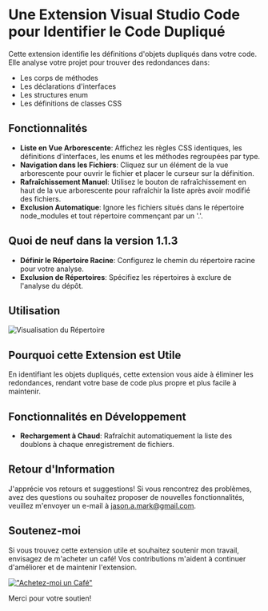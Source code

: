 # Une Extension Visual Studio Code pour Identifier le Code Dupliqué

Cette extension identifie les définitions d'objets dupliqués dans votre code. Elle analyse votre projet pour trouver des redondances dans:

- Les corps de méthodes
- Les déclarations d'interfaces
- Les structures enum
- Les définitions de classes CSS

## Fonctionnalités

- **Liste en Vue Arborescente**: Affichez les règles CSS identiques, les définitions d'interfaces, les enums et les méthodes regroupées par type.
- **Navigation dans les Fichiers**: Cliquez sur un élément de la vue arborescente pour ouvrir le fichier et placer le curseur sur la définition.
- **Rafraîchissement Manuel**: Utilisez le bouton de rafraîchissement en haut de la vue arborescente pour rafraîchir la liste après avoir modifié des fichiers.
- **Exclusion Automatique**: Ignore les fichiers situés dans le répertoire node_modules et tout répertoire commençant par un '.'.

## Quoi de neuf dans la version 1.1.3

- **Définir le Répertoire Racine**: Configurez le chemin du répertoire racine pour votre analyse.
- **Exclusion de Répertoires**: Spécifiez les répertoires à exclure de l'analyse du dépôt.

## Utilisation

![Visualisation du Répertoire](https://github.com/jasonamark/jasonamark/raw/main/identify-duplicates.gif)

## Pourquoi cette Extension est Utile

En identifiant les objets dupliqués, cette extension vous aide à éliminer les redondances, rendant votre base de code plus propre et plus facile à maintenir.

## Fonctionnalités en Développement

- **Rechargement à Chaud**: Rafraîchit automatiquement la liste des doublons à chaque enregistrement de fichiers.

## Retour d'Information

J'apprécie vos retours et suggestions! Si vous rencontrez des problèmes, avez des questions ou souhaitez proposer de nouvelles fonctionnalités, veuillez m'envoyer un e-mail à [jason.a.mark@gmail.com](jason.a.mark@gmail.com).

## Soutenez-moi
Si vous trouvez cette extension utile et souhaitez soutenir mon travail, envisagez de m'acheter un café! Vos contributions m'aident à continuer d'améliorer et de maintenir l'extension.

[!["Achetez-moi un Café"](https://www.buymeacoffee.com/assets/img/custom_images/orange_img.png)](https://buymeacoffee.com/jasonamark8)

Merci pour votre soutien!
